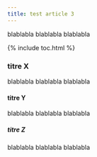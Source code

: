 ```yaml
---
title: test article 3
---
```


blablabla
blablabla
blablabla

{% include toc.html %}

### titre X
blablabla
blablabla
blablabla

#### titre Y
blablabla
blablabla
blablabla

##### titre Z
blablabla
blablabla
blablabla
